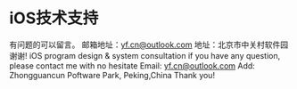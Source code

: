 # iOS技术支持
有问题的可以留言。
邮箱地址：yf.cn@outlook.com
地址：北京市中关村软件园
谢谢!
iOS program design & system consultation
if you have any question, please contact me with no hesitate
Email: yf.cn@outlook.com
Add: Zhongguancun Poftware Park, Peking,China
Thank you!
